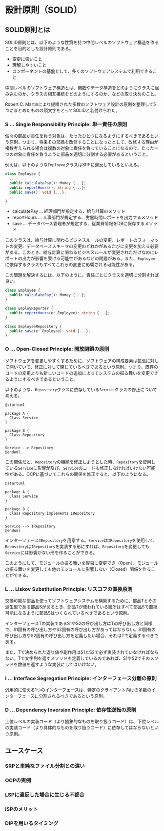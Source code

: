 # 設計原則（SOLID）

## SOLID原則とは

SOLID原則とは、以下のような性質を持つ中間レベルのソフトウェア構造を作ることを目的とした設計原則である。

- 変更に強いこと
- 理解しやすいこと
- コンポーネントの基盤として、多くのソフトウェアシステムで利用できること

中間レベルのソフトウェア構造とは、関数やデータ構造をどのようにクラスに組み込むのか、クラスの相互接続をどのようにするのか、などの取り決めのこと。

Robert C. Martinにより提唱された多数のソフトウェア設計の原則を整理して5つにまとめたものの頭文字をとってSOLIDと名付けられた。

### S … Single Responsibility Principle: 単一責任の原則

個々の部品が責任を負う対象は、たったひとつになるようにするべきであるという原則。つまり、将来その部品を改修することになったとして、改修する理由が複数考えられる場合は複数の対象に責任を負っていることになるので、たった一つの対象に責任を負うように部品を適切に分割する必要があるということ。

例えば、以下のような`Employee`クラスはSRPに違反しているといえる。

```typescript
class Employee {
  ...
  public calculatePay(): Money {...};
  public reportHours(): string {...};
  public save(): void {...};
  ...
}
```

- calculatePay … 経理部門が規定する、給与計算のメソッド
- reportHours … 人事部門が規定する、労働時間レポートを出力するメソッド
- save … データベース管理者が規定する、従業員情報をDBに保存するメソッド

このクラスは、給与計算に関わるビジネスルールの変更、レポートのフォーマットの変更、データベーススキーマの変更のどれかがあるたびに変更を加える必要がある。このとき、給与計算に関わるビジネスルールが変更されただけなのにレポートの出力が影響を受ける可能性があるなどの問題がある。また、`Employee`に依存するクラスもすべてこれらの変更に影響される可能性がある。

この問題を解決するには、以下のように。責任ごとにクラスを適切に分割すれば良い。

```typescript
class Employee {
  public calculatePay(): Money {...};
}

class EmployReporter {
  public reportHours(e: Employee): string {...};
}

class EmployeeRepository {
  public save(e: Employee): void {...};
}
```

### O … Open-Closed Principle: 開放閉鎖の原則

ソフトウェアを変更しやすくするために、ソフトウェアの構成要素は拡張に対して開いていて、修正に対して閉じているべきであるという原則。つまり、既存のコードの変更よりも新しいコードの追加によってシステムの振る舞いを変更できるようにするべきであるということ。

以下のような、`Repository`クラスに依存している`Service`クラスの修正について考える。

```plantuml
@startuml

package A {
  Class Service
}

package B {
  Class Repository
}

Service --> Repository
@enduml
```

この関係だと、`Repository`の機能を修正しようとした時、`Repository`を使用している`Service`に影響が及び、`Service`のコードも修正しなければいけない可能性がある。OCPに基づいてこれらの関係を修正すると、以下のようになる。

```plantuml
@startuml

package A {
  Class Service
}

package B {
  Class Repository implements IRepository
}

Service --> IRepository
@enduml
```

インターフェース`IRepository`を用意する。`Service`は`IRepository`を使用して、`Repository`は`IRepository`を実装する形にすれば、`Repository`を変更しても`Service`には影響がない形を作ることができる。

このようにして、モジュールの振る舞いを容易に変更でき（Open）、モジュールの振る舞いを変更しても他のモジュールに影響しない（Closed）関係を作ることができる。

### L … Liskov Substitution Principle: リスコフの置換原則

交換可能な部品を使ってソフトウェアシステムを構築するために、部品Tとその派生型である部品Sがあるとき、部品Tが使われている箇所はすべて部品Sで置換可能になるように部品Sはつくられているべきであるという原則。

インターフェースTの実装であるS1やS2の呼び出し方はTの呼び出し方と同様で、S1固有の呼び出し方やS2固有の呼び出し方があってはならない。S1固有の呼び出し方やS2固有の呼び出し方を定義したい場合、それはTで定義するべきである。

また、Tで決められた返り値や副作用はS1とS2で必ず実装されていなければならない。Tで文字列を返すメソッドを定義しているのであれば、S1やS2でそのメソッドを数値を返すような実装にしてはいけない。

### I … Interface Segregation Principle: インターフェース分離の原則

汎用的に使える1つのインターフェースは、特定のクライアント向けの多数のインターフェースに分割されるべきであるという原則。

### D … Dependency Inversion Principle: 依存性逆転の原則

上位レベルの実装コード（より抽象的なものを取り扱うコード）は、下位レベルの実装コード（より具体的なものを取り扱うコード）に依存してはならないという原則。

## ユースケース

### SRPと単純なファイル分割との違い

### OCPの実例

### LSPに違反した場合に生じる不都合

### ISPのメリット

### DIPを用いるタイミング
